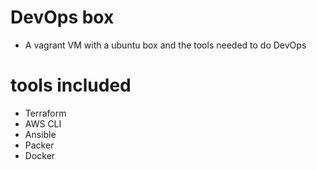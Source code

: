 # DevOps box
* A vagrant VM with a ubuntu box and the tools needed to do DevOps

# tools included
* Terraform
* AWS CLI
* Ansible
* Packer
* Docker
